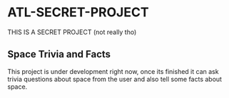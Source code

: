 # ATL-SECRET-PROJECT
THIS IS A SECRET PROJECT (not really tho)

## Space Trivia and Facts
This project is under development right now, once its finished it can ask trivia questions about space from the user and also tell some facts about space.
